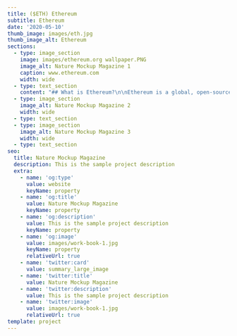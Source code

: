 ```yaml
---
title: ($ETH) Ethereum
subtitle: Ethereum
date: '2020-05-10'
thumb_image: images/eth.jpg
thumb_image_alt: Ethereum
sections:
  - type: image_section
    image: images/ethereum.org wallpaper.PNG
    image_alt: Nature Mockup Magazine 1
    caption: www.ethereum.com
    width: wide
  - type: text_section
    content: "## What is Ethereum?\n\nEthereum is a global, open-source platform for decentralized applications. In other words, the vision is to create a world computer that anyone can build applications in a decentralized manner; while all states and data are distributed and publicly accessible. Ethereum supports smart contracts in which developers can write code in order to program digital value. Examples of decentralized apps ([dapps](https://www.coingecko.com/en/glossary/decentralized-applications-dapps)) that are built on Ethereum includes token,\_[non-fungible tokens](https://www.coingecko.com/en/glossary/non-fungible-tokens), decentralized finance apps, lending protocol, decentralized exchanges, and much more.\n\n## What is a Smart Contract?\n\nA smart contract is a programmable contract that allows two counterparties to set conditions of a transaction without needing to trust another third party for the execution.\_\n\nFor example, if Alice wants to set up a trust fund to pay Bob $100 at the start of each month for the next 12 months, she can program a smart contract to:\n\n1.  Check the current date\_\n\n2.  At the start of each month, send Bob $100 automatically\n\n3.  Repeat until the fund in the smart contract is exhausted\n\nUsing a smart contract, Alice has bypassed the need to have a trusted third-party intermediary (lawyers, escrow agents etc) to send the trust fund to Bob and made the process transparent to all involved parties.\n\nSmart contracts work on the “if this, then that” principle. Whenever a certain condition is fulfilled, the smart contract will carry out the operation as programmed.\n\nWhat are the programming languages that are used to write smart contracts on Ethereum?\n\nThere are two popular programming languages that are typically used to write Ethereum smart contracts. The first one is called\_Solidity which has very close similarities to Javascript and C++. The other language is called Vyper which is relatively new that has very close similarities to Python.\n\n## Who created Ethereum?\n\nUnlike\_[bitcoin](https://www.coingecko.com/en/coins/bitcoin)\_in which the creator who is known as Satoshi Nakamoto is unknown. The founding team of Ethereum are known individuals which includes Vitalik Buterin, Mihai Alisie, Anthony Di lorio, Charles Hoskinson, Amir Chetrit, Joseph Lubin, Gavin Wood, and Jeffrey Wilke. Not all the founding members are still with the Ethereum Foundation, as some has moved on to work on other projects. For example, Charles Hoskinson has moved on to work on\_[Cardano](https://www.coingecko.com/en/coins/cardano), while Gavin Wood has moved on to work on\_[Polkadot](https://www.coingecko.com/en/coins/polkadot).\n\n## What is Ether?\n\nWhile Ethereum refers to the blockchain network. The native currency that flows within the Ethereum economy is called Ether (ETH). Ether is typically used to pay for transaction fees called Gas, and it is the base currency of the network.\n\n## What is Gas?\n\nOn Ethereum, all transactions and smart contract executions require a small fee to be paid. This fee is called Gas. In technical terms, Gas refers to the unit of measure on the amount of computational effort required to execute an operation or a smart contract. The more complex the execution operation is, the more gas is required to fulfill that operation. Gas fees are paid entirely in ETH.\_\n\nThe price of gas can fluctuate from time to time depending on the network demand. If there are more people interacting on the Ethereum blockchain such as transacting in ETH or executing a smart contract operation, due to the limited amount of computing resources on the network, Gas price can increase. Conversely when the network is under utilized, the market price of gas would decrease.\n"
  - type: image_section
    image_alt: Nature Mockup Magazine 2
    width: wide
  - type: text_section
  - type: image_section
    image_alt: Nature Mockup Magazine 3
    width: wide
  - type: text_section
seo:
  title: Nature Mockup Magazine
  description: This is the sample project description
  extra:
    - name: 'og:type'
      value: website
      keyName: property
    - name: 'og:title'
      value: Nature Mockup Magazine
      keyName: property
    - name: 'og:description'
      value: This is the sample project description
      keyName: property
    - name: 'og:image'
      value: images/work-book-1.jpg
      keyName: property
      relativeUrl: true
    - name: 'twitter:card'
      value: summary_large_image
    - name: 'twitter:title'
      value: Nature Mockup Magazine
    - name: 'twitter:description'
      value: This is the sample project description
    - name: 'twitter:image'
      value: images/work-book-1.jpg
      relativeUrl: true
template: project
---
```

